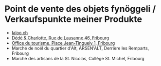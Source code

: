 # Point de vente des objets fynöggeli / Verkaufspunkte meiner Produkte

- [Ialoo.ch](https://www.ialoo.ch/createur/fynoggeli/)
- [Dédé & Charlotte, Rue de Lausanne 46, Fribourg](https://goo.gl/maps/zHu78jwnHB42)
- [Office du tourisme, Place Jean-Tinguely 1, Fribourg](https://goo.gl/maps/kc2L7XzRvaR2)
- Marché de noël du quartier d'Alt, ARSEN'ALT, Derrière les Remparts, Fribourg
- Marché des artisans de la St. Nicolas, Collège St. Michel, Fribourg


